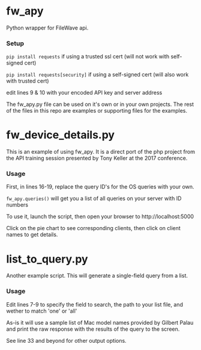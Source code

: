 # fw_apy
Python wrapper for FileWave api.

### Setup
```pip install requests``` if using a trusted ssl cert (will not work with self-signed cert)

```pip install requests[security]``` if using a self-signed cert (will also work with trusted cert)

edit lines 9 & 10 with your encoded API key and server address

The fw_apy.py file can be used on it's own or in your own projects. The rest of the files in this repo are examples or supporting files for the examples.


# fw_device_details.py
This is an example of using fw_apy. It is a direct port of the php project from the API training session presented by Tony Keller at the 2017 conference.

### Usage
First, in lines 16-19, replace the query ID's for the OS queries with your own.

```fw_apy.queries()``` will get you a list of all queries on your server with ID numbers

To use it, launch the script, then open your browser to http://localhost:5000

Click on the pie chart to see corresponding clients, then click on client names to get details.

# list_to_query.py
Another example script.
This will generate a single-field query from a list.

### Usage
Edit lines 7-9 to specify the field to search, the path to your list file, and wether to match 'one' or 'all'

As-is it will use a sample list of Mac model names provided by Gilbert Palau and print the raw response with the results of the query to the screen.

See line 33 and beyond for other output options.

